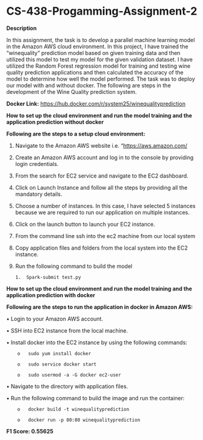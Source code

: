 # CS-438-Progamming-Assignment-2

**Description**

In this assignment, the task is to develop a parallel machine learning model in the Amazon AWS cloud environment. In this project, I have trained the “winequality” prediction model based on given training data and then utilized this model to test my model for the given validation dataset. I have utilized the Random Forest regression model for training and testing wine quality prediction applications and then calculated the accuracy of the model to determine how well the model performed. The task was to deploy our model with and without docker. The following are steps in the development of the Wine Quality prediction system.

**Docker Link:** https://hub.docker.com/r/system25/winequalityprediction


**How to set up the cloud environment and run the model training and the application prediction without docker**

**Following are the steps to a setup cloud environment:**

1.	Navigate to the Amazon AWS website i.e. “https://aws.amazon.com/
2.	Create an Amazon AWS account and log in to the console by providing login credentials.
3.	From the search for EC2 service and navigate to the EC2 dashboard.
4.	Click on Launch Instance and follow all the steps by providing all the mandatory details.
5.	Choose a number of instances. In this case, I have selected 5 instances because we are required to run our application on multiple instances.
6.	Click on the launch button to launch your EC2 instance.
7.	From the command line ssh into the ec2 machine from our local system
8.	Copy application files and folders from the local system into the EC2 instance.
9.	Run the following command to build the model 
        
        1.	Spark-submit test.py

**How to set up the cloud environment and run the model training and the application prediction with docker**

**Following are the steps to run the application in docker in Amazon AWS:**


•	Login to your Amazon AWS account.

•	SSH into EC2 instance from the local machine.

•	Install docker into the EC2 instance by using the following commands:

        o	sudo yum install docker
        
        o	sudo service docker start
        
        o	sudo usermod -a -G docker ec2-user
        
•	Navigate to the directory with application files.

•	Run the following command to build the image and run the container:

        o	docker build -t winequalityprediction
        
        o	docker run -p 80:80 winequalityprediction
        
**F1 Score: 0.55625**





